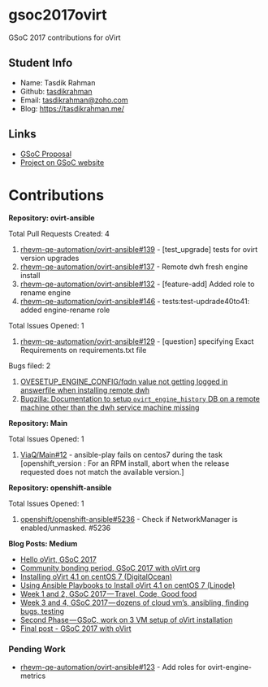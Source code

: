 # gsoc2017ovirt
GSoC 2017 contributions for oVirt

## Student Info

+ Name: Tasdik Rahman
+ Github: [tasdikrahman](https://github.com/tasdikrahman)
+ Email: tasdikrahman@zoho.com
+ Blog: https://tasdikrahman.me/

## Links

+ [GSoC Proposal](https://github.com/tasdikrahman/gsoc-proposal-2017)
+ [Project on GSoC website](https://summerofcode.withgoogle.com/projects/#6188534896525312)

# Contributions 

**Repository: ovirt-ansible**

Total Pull Requests Created: 4
1. [rhevm-qe-automation/ovirt-ansible#139](https://github.com/rhevm-qe-automation/ovirt-ansible/pull/139) - [test_upgrade] tests for ovirt version upgrades
2. [rhevm-qe-automation/ovirt-ansible#137](https://github.com/rhevm-qe-automation/ovirt-ansible/pull/137) - Remote dwh fresh engine install
3. [rhevm-qe-automation/ovirt-ansible#132](https://github.com/rhevm-qe-automation/ovirt-ansible/pull/132) - [feature-add] Added role to rename engine
4. [rhevm-qe-automation/ovirt-ansible#146](https://github.com/rhevm-qe-automation/ovirt-ansible/pull/146) - tests:test-updrade40to41: added engine-rename role

Total Issues Opened: 1
1. [rhevm-qe-automation/ovirt-ansible#129](https://github.com/rhevm-qe-automation/ovirt-ansible/issues/129) - [question] specifying Exact Requirements on requirements.txt file

Bugs filed: 2
1. [OVESETUP_ENGINE_CONFIG/fqdn value not getting logged in answerfile when installing remote dwh](https://bugzilla.redhat.com/show_bug.cgi?id=1465859)
2. [Bugzilla: Documentation to setup `ovirt_engine_history` DB on a remote machine other than the dwh service machine missing](https://bugzilla.redhat.com/show_bug.cgi?id=1475706)

**Repository: Main**

Total Issues Opened: 1
1. [ViaQ/Main#12](https://github.com/ViaQ/Main/issues/12) - ansible-play fails on centos7 during the task [openshift_version : For an RPM install, abort when the release requested does not match the available version.]

**Repository: openshift-ansible**

Total Issues Opened: 1
1. [openshift/openshift-ansible#5236](https://github.com/openshift/openshift-ansible/issues/5236) - Check if NetworkManager is enabled/unmasked. #5236

**Blog Posts: Medium**

- [Hello oVirt, GSoC 2017](https://medium.com/@tasdikrahman/hello-ovirt-gsoc-2017-6c18100f21dd)
- [Community bonding period, GSoC 2017 with oVirt org](https://medium.com/@tasdikrahman/community-bonding-period-gsoc-2017-with-ovirt-org-5d0faac95257)
- [Installing oVirt 4.1 on centOS 7 (DigitalOcean)](https://medium.com/@tasdikrahman/installing-ovirt-4-1-on-centos-7-digitalocean-fbb4fa037c11)
- [Using Ansible Playbooks to Install oVirt 4.1 on centOS 7 (Linode)](https://medium.com/@tasdikrahman/using-ansible-playbooks-to-install-ovirt-4-1-on-centos-7-linode-9dadd90143af)
- [Week 1 and 2, GSoC 2017 — Travel, Code, Good food](https://medium.com/@tasdikrahman/week-1-and-2-gsoc-2017-travel-code-good-food-1f91d34344b9)
- [Week 3 and 4, GSoC 2017 — dozens of cloud vm’s, ansibling, finding bugs, testing](https://medium.com/@tasdikrahman/week-3-and-4-gsoc-2017-dozens-of-cloud-vms-ansibling-finding-bugs-testing-217cb11205d)
- [Second Phase — GSoC, work on 3 VM setup of oVirt installation](https://medium.com/@tasdikrahman/second-phase-gsoc-work-on-3-vm-setup-of-ovirt-installation-284172755ce3)
- [Final post - GSoC 2017 with oVirt](https://medium.com/@tasdikrahman/gsoc-2017-with-ovirt-cba6d6c050c2)

### Pending Work

- [rhevm-qe-automation/ovirt-ansible#123](https://github.com/rhevm-qe-automation/ovirt-ansible/issues/123) - Add roles for ovirt-engine-metrics
